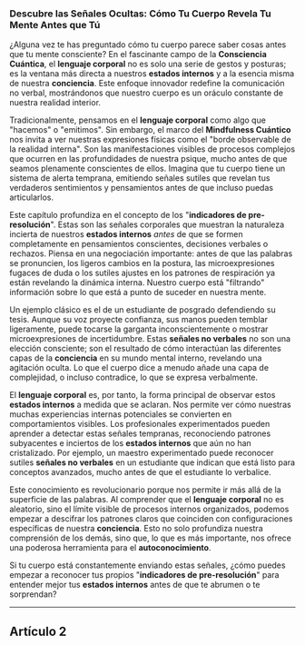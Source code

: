 ### Descubre las Señales Ocultas: Cómo Tu Cuerpo Revela Tu Mente Antes que Tú
¿Alguna vez te has preguntado cómo tu cuerpo parece saber cosas antes que tu mente consciente? En el fascinante campo de la **Consciencia Cuántica**, el **lenguaje corporal** no es solo una serie de gestos y posturas; es la ventana más directa a nuestros **estados internos** y a la esencia misma de nuestra **conciencia**. Este enfoque innovador redefine la comunicación no verbal, mostrándonos que nuestro cuerpo es un oráculo constante de nuestra realidad interior.

Tradicionalmente, pensamos en el **lenguaje corporal** como algo que "hacemos" o "emitimos". Sin embargo, el marco del **Mindfulness Cuántico** nos invita a ver nuestras expresiones físicas como el "borde observable de la realidad interna". Son las manifestaciones visibles de procesos complejos que ocurren en las profundidades de nuestra psique, mucho antes de que seamos plenamente conscientes de ellos. Imagina que tu cuerpo tiene un sistema de alerta temprana, emitiendo señales sutiles que revelan tus verdaderos sentimientos y pensamientos antes de que incluso puedas articularlos.

Este capítulo profundiza en el concepto de los "**indicadores de pre-resolución**". Estas son las señales corporales que muestran la naturaleza incierta de nuestros **estados internos** *antes* de que se formen completamente en pensamientos conscientes, decisiones verbales o rechazos. Piensa en una negociación importante: antes de que las palabras se pronuncien, los ligeros cambios en la postura, las microexpresiones fugaces de duda o los sutiles ajustes en los patrones de respiración ya están revelando la dinámica interna. Nuestro cuerpo está "filtrando" información sobre lo que está a punto de suceder en nuestra mente.

Un ejemplo clásico es el de un estudiante de posgrado defendiendo su tesis. Aunque su voz proyecte confianza, sus manos pueden temblar ligeramente, puede tocarse la garganta inconscientemente o mostrar microexpresiones de incertidumbre. Estas **señales no verbales** no son una elección consciente; son el resultado de cómo interactúan las diferentes capas de la **conciencia** en su mundo mental interno, revelando una agitación oculta. Lo que el cuerpo dice a menudo añade una capa de complejidad, o incluso contradice, lo que se expresa verbalmente.

El **lenguaje corporal** es, por tanto, la forma principal de observar estos **estados internos** a medida que se aclaran. Nos permite ver cómo nuestras muchas experiencias internas potenciales se convierten en comportamientos visibles. Los profesionales experimentados pueden aprender a detectar estas señales tempranas, reconociendo patrones subyacentes e inciertos de los **estados internos** que aún no han cristalizado. Por ejemplo, un maestro experimentado puede reconocer sutiles **señales no verbales** en un estudiante que indican que está listo para conceptos avanzados, mucho antes de que el estudiante lo verbalice.

Este conocimiento es revolucionario porque nos permite ir más allá de la superficie de las palabras. Al comprender que el **lenguaje corporal** no es aleatorio, sino el límite visible de procesos internos organizados, podemos empezar a descifrar los patrones claros que coinciden con configuraciones específicas de nuestra **conciencia**. Esto no solo profundiza nuestra comprensión de los demás, sino que, lo que es más importante, nos ofrece una poderosa herramienta para el **autoconocimiento**.

Si tu cuerpo está constantemente enviando estas señales, ¿cómo puedes empezar a reconocer tus propios "**indicadores de pre-resolución**" para entender mejor tus **estados internos** antes de que te abrumen o te sorprendan?

---

## Artículo 2